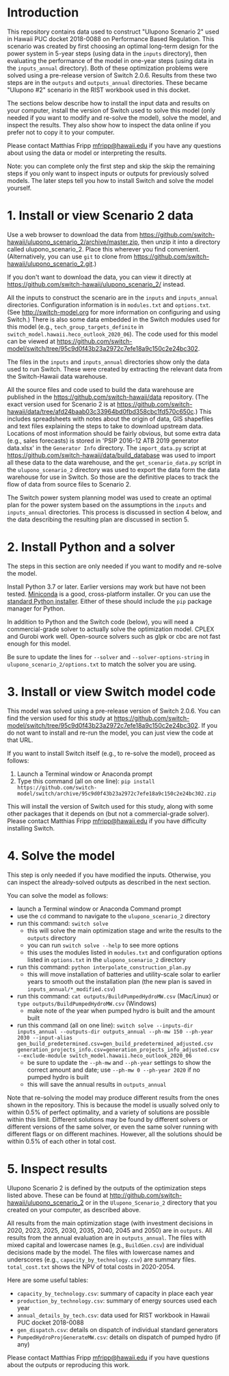 # Introduction

This repository contains data used to construct "Ulupono Scenario 2" used in
Hawaii PUC docket 2018-0088 on Performance Based Regulation. This scenario was
created by first choosing an optimal long-term design for the power system in
5-year steps (using data in the `inputs` directory), then evaluating the
performance of the model in one-year steps (using data in the `inputs_annual`
directory). Both of these optimization problems were solved using a pre-release
version of Switch 2.0.6. Results from these two steps are in the `outputs` and
`outputs_annual` directories. These became "Ulupono #2" scenario in the RIST
workbook used in this docket.

The sections below describe how to install the input data and results on your
computer, install the version of Switch used to solve this model (only needed if
you want to modify and re-solve the model), solve the model, and inspect the
results. They also show how to inspect the data online if you prefer not to copy
it to your computer.

Please contact Matthias Fripp <mfripp@hawaii.edu> if you have any questions
about using the data or model or interpreting the results.

Note: you can complete only the first step and skip the skip the remaining steps
if you only want to inspect inputs or outputs for previously solved models. The
later steps tell you how to install Switch and solve the model yourself.

# 1. Install or view Scenario 2 data

Use a web browser to download the data from
https://github.com/switch-hawaii/ulupono_scenario_2/archive/master.zip, then
unzip it into a directory called ulupono_scenario_2. Place this wherever you
find convenient. (Alternatively, you can use `git` to clone from
https://github.com/switch-hawaii/ulupono_scenario_2.git.)

If you don't want to download the data, you can view it directly at
https://github.com/switch-hawaii/ulupono_scenario_2/ instead.

All the inputs to construct the scenario are in the `inputs` and `inputs_annual`
directories. Configuration information is in `modules.txt` and `options.txt`.
(See http://switch-model.org for more information on configuring and using
Switch.) There is also some data embedded in the Switch modules used for this
model (e.g., `tech_group_targets_definite` in
`switch_model.hawaii.heco_outlook_2020_06`). The code used for this model can
be viewed at
https://github.com/switch-model/switch/tree/95c9d0f43b23a2972c7efe18a9c150c2e24bc302.

The files in the `inputs` and `inputs_annual` directories show only the data
used to run Switch. These were created by extracting the relevant data from the
Switch-Hawaii data warehouse.

All the source files and code used to build the data warehouse are published in
the https://github.com/switch-hawaii/data repository. (The exact version used
for Scenario 2 is at
https://github.com/switch-hawaii/data/tree/afd24baab03c33964bd0fbd358cbc1fd570c650c.)
This includes spreadsheets with notes about the origin of data, GIS shapefiles
and text files explaining the steps to take to download upstream data. Locations
of most information should be fairly obvious, but some extra data (e.g., sales
forecasts) is stored in 'PSIP 2016-12 ATB 2019 generator data.xlsx' in the
`Generator Info` directory. The `import_data.py` script at
https://github.com/switch-hawaii/data/build_database was used to import all
these data to the data warehouse, and the `get_scenario_data.py` script in the
`ulupono_scenario_2` directory was used to export the data form the data
warehouse for use in Switch. So those are the definitive places to track the
flow of data from source files to Scenario 2.

The Switch power system planning model was used to create an optimal plan for
the power system based on the assumptions in the `inputs` and `inputs_annual`
directories. This process is discussed in section 4 below, and the data
describing the resulting plan are discussed in section 5.

# 2. Install Python and a solver

The steps in this section are only needed if you want to modify and re-solve the
model.

Install Python 3.7 or later. Earlier versions may work but have not been tested.
[Miniconda](https://docs.conda.io/en/latest/miniconda.html) is a good,
cross-platform installer. Or you can use the [standard Python
installer](https://www.python.org/downloads/). Either of these should include
the `pip` package manager for Python.

In addition to Python and the Switch code (below), you will need a
commercial-grade solver to actually solve the optimization model. CPLEX and
Gurobi work well. Open-source solvers such as glpk or cbc are not fast enough
for this model.

Be sure to update the lines for `--solver` and `--solver-options-string` in
`ulupono_scenario_2/options.txt` to match the solver you are using.

# 3. Install or view Switch model code

This model was solved using a pre-release version of Switch 2.0.6. You can find
the version used for this study at
https://github.com/switch-model/switch/tree/95c9d0f43b23a2972c7efe18a9c150c2e24bc302.
If you do not want to install and re-run the model, you can just view the code
at that URL.

If you want to install Switch itself (e.g., to re-solve the model), proceed as
follows:

1. Launch a Terminal window or Anaconda prompt
2. Type this command (all on one line):
`pip install https://github.com/switch-model/switch/archive/95c9d0f43b23a2972c7efe18a9c150c2e24bc302.zip`

This will install the version of Switch used for this study, along with some
other packages that it depends on (but not a commercial-grade solver). Please
contact Matthias Fripp <mfripp@hawaii.edu> if you have difficulty installing
Switch.

# 4. Solve the model

This step is only needed if you have modified the inputs. Otherwise, you can
inspect the already-solved outputs as described in the next section.

You can solve the model as follows:

- launch a Terminal window or Anaconda Command prompt
- use the `cd` command to navigate to the `ulupono_scenario_2` directory
- run this command: `switch solve`
  - this will solve the main optimization stage and write the results to the
    `outputs` directory
  - you can run `switch solve --help` to see more options
  - this uses the modules listed in `modules.txt` and configuration options
    listed in `options.txt` in the `ulupono_scenario_2` directory
- run this command: `python interpolate_construction_plan.py`
  - this will move installation of batteries and utility-scale solar to earlier
    years to smooth out the installation plan (the new plan is saved in
    `inputs_annual/*_modified.csv`)
- run this command: `cat outputs/BuildPumpedHydroMW.csv` (Mac/Linux) or
  `type outputs/BuildPumpedHydroMW.csv` (Windows)
  - make note of the year when pumped hydro is built and the amount built
- run this command (all on one line): `switch solve --inputs-dir inputs_annual --outputs-dir outputs_annual --ph-mw 150 --ph-year 2030 --input-alias gen_build_predetermined.csv=gen_build_predetermined_adjusted.csv  generation_projects_info.csv=generation_projects_info_adjusted.csv --exclude-module switch_model.hawaii.heco_outlook_2020_06`
  - be sure to update the `--ph-mw` and `--ph-year` settings to show the correct
    amount and date; use `--ph-mw 0 --ph-year 2020` if no pumped hydro is built
  - this will save the annual results in `outputs_annual`

Note that re-solving the model may produce different results from the ones shown
in the repository. This is because the model is usually solved only to within
0.5% of perfect optimality, and a variety of solutions are possible within this
limit. Different solutions may be found by different solvers or different
versions of the same solver, or even the same solver running with different
flags or on different machines. However, all the solutions should be within 0.5%
of each other in total cost.

# 5. Inspect results

Ulupono Scenario 2 is defined by the outputs of the optimization steps listed
above. These can be found at http://github.com/switch-hawaii/ulupono_scenario_2
or in the `Ulupono_Scenario_2` directory that you created on your computer, as
described above.

All results from the main optimization stage (with investment decisions in 2020,
2023, 2025, 2030, 2035, 2040, 2045 and 2050) are in `outputs`. All results from
the annual evaluation are in `outputs_annual`. The files with mixed capital and
lowercase names (e.g., `BuildGen.csv`) are individual decisions made by the
model. The files with lowercase names and underscores (e.g.,
`capacity_by_technology.csv`) are summary files. `total_cost.txt` shows the NPV
of total costs in 2020-2054.

Here are some useful tables:

- `capacity_by_technology.csv`: summary of capacity in place each year
- `production_by_technology.csv`: summary of energy sources used each year
- `annual_details_by_tech.csv`: data used for RIST workbook in Hawaii PUC docket
  2018-0088
- `gen_dispatch.csv`: details on dispatch of individual standard generators
- `PumpedHydroProjGenerateMW.csv`: details on dispatch of pumped hydro (if any)

Please contact Matthias Fripp <mfripp@hawaii.edu> if you have questions about
the outputs or reproducing this work.
